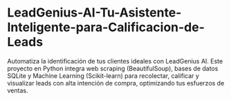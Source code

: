 # LeadGenius-AI-Tu-Asistente-Inteligente-para-Calificacion-de-Leads
Automatiza la identificación de tus clientes ideales con LeadGenius AI. Este proyecto en Python integra web scraping (BeautifulSoup), bases de datos SQLite y Machine Learning (Scikit-learn) para recolectar, calificar y visualizar leads con alta intención de compra, optimizando tus esfuerzos de ventas.
